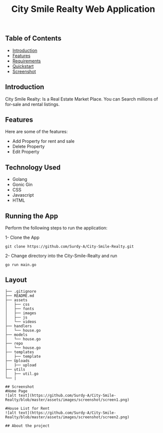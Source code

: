 <h1 align="center"> City Smile Realty Web Application </h1> <br>




## Table of Contents

- [Introduction](#introduction)
- [Features](#features)
- [Requirements](#requirements)
- [Quickstart](#quick-start)
- [Screenshot](#documentation)




## Introduction

City Smile Realty: Is a Real Estate Market Place. You can Search millions of for-sale and rental listings.


## Features
Here are some of the features:
- Add Property for rent and sale
- Delete Property
- Edit Property

## Technology Used
- Golang
- Gonic Gin
- CSS
- Javascript
- HTML

## Running the App
Perform the following steps to run the application:

1- Clone the App

```
git clone https://github.com/Surdy-A/City-Smile-Realty.git
``` 

2- Change directory into the City-Smile-Realty and run

```
go run main.go
``` 

## Layout

```tree
├── .gitignore
├── README.md
├── assets
│   ├── css
│   ├── fonts  
│   ├── images
│   ├── js
│   └── videos
├── handlers
│   └── house.go 
├── models
│   └── house.go
├── repo
│   └── house.go
├── templates
│   ├── template
├── Uploads
│   ├── upload
├── utils
│   ├── util.go
└── |
    
## Screenshot
#Home Page
![alt text](https://github.com/Surdy-A/City-Smile-Realty/blob/master/assets/images/screenshot/screen1.png)

#House List for Rent
![alt text](https://github.com/Surdy-A/City-Smile-Realty/blob/master/assets/images/screenshot/screen2.png)

## About the project
